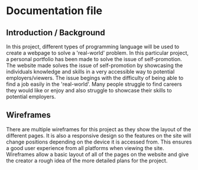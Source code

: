 # Documentation file

## Introduction / Background 

 In this project, different types of programming language will be used to create a webpage to solve a 'real-world' problem. In this particular
project, a personal portfolio has been made to solve the issue of self-promotion. The website made solves the issue of self-promotion by showcasing
the individuals knowledge and skills in a very accessible way to potential employers/viewers. The issue begings with the difficulty of being able to
find a job easily in the 'real-world'. Many people struggle to find careers they would like or enjoy and also struggle to showcase their skills to
potential employers. 

## Wireframes

There are multiple wireframes for this project as they show the layout of the different pages. It is also a responsive design so the features on
the site will change positions depending on the device it is accessed from. This ensures a good user experience from all platforms when viewing
the site. Wireframes allow a basic layout of all of the pages on the website and give the creator a rough idea of the more detailed plans for the
project. 